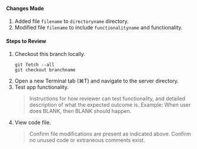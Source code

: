 #### Changes Made

1. Added file `filename` to `directoryname` directory.
1. Modified file `filename` to include `functionalityname` and functionality.
   ​

#### Steps to Review

1. Checkout this branch locally.
   ```
   git fetch --all
   git checkout branchname
   ```
2. Open a new Terminal tab (⌘T) and navigate to the server directory.
3. Test app functionality.
   > Instructions for how reviewer can test functionality, and detailed description of what the expected outcome is.
   > Example: When user does BLANK, then BLANK should happen.
4. View code file.
   > Confirm file modifications are present as indicated above.
   > Confirm no unused code or extraneous comments exist.